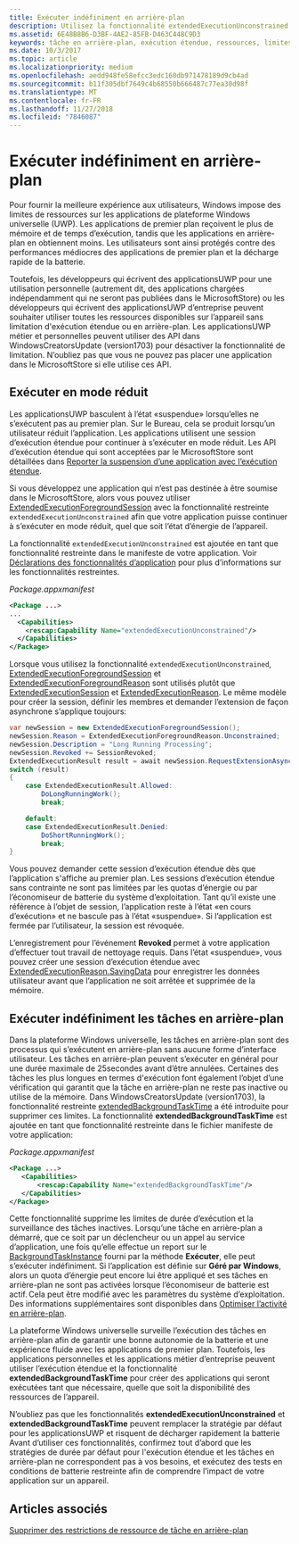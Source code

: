 ```yaml
---
title: Exécuter indéfiniment en arrière-plan
description: Utilisez la fonctionnalité extendedExecutionUnconstrained pour exécuter indéfiniment une tâche en arrière-plan ou une session d’exécution étendue en arrière-plan.
ms.assetid: 6E48B8B6-D3BF-4AE2-85FB-D463C448C9D3
keywords: tâche en arrière-plan, exécution étendue, ressources, limites, tâche en arrière-plan
ms.date: 10/3/2017
ms.topic: article
ms.localizationpriority: medium
ms.openlocfilehash: aedd948fe58efcc3edc160db971478189d9cb4ad
ms.sourcegitcommit: b11f305dbf7649c4b68550b666487c77ea30d98f
ms.translationtype: MT
ms.contentlocale: fr-FR
ms.lasthandoff: 11/27/2018
ms.locfileid: "7846087"
---
```

# <a name="run-in-the-background-indefinitely"></a>Exécuter indéfiniment en arrière-plan

Pour fournir la meilleure expérience aux utilisateurs, Windows impose des limites de ressources sur les applications de plateforme Windows universelle (UWP). Les applications de premier plan reçoivent le plus de mémoire et de temps d’exécution, tandis que les applications en arrière-plan en obtiennent moins. Les utilisateurs sont ainsi protégés contre des performances médiocres des applications de premier plan et la décharge rapide de la batterie.

Toutefois, les développeurs qui écrivent des applicationsUWP pour une utilisation personnelle (autrement dit, des applications chargées indépendamment qui ne seront pas publiées dans le MicrosoftStore) ou les développeurs qui écrivent des applicationsUWP d’entreprise peuvent souhaiter utiliser toutes les ressources disponibles sur l’appareil sans limitation d'exécution étendue ou en arrière-plan. Les applicationsUWP métier et personnelles peuvent utiliser des API dans WindowsCreatorsUpdate (version1703) pour désactiver la fonctionnalité de limitation. N’oubliez pas que vous ne pouvez pas placer une application dans le MicrosoftStore si elle utilise ces API.

## <a name="run-while-minimized"></a>Exécuter en mode réduit

Les applicationsUWP basculent à l’état «suspendue» lorsqu’elles ne s’exécutent pas au premier plan. Sur le Bureau, cela se produit lorsqu’un utilisateur réduit l’application. Les applications utilisent une session d’exécution étendue pour continuer à s’exécuter en mode réduit. Les API d’exécution étendue qui sont acceptées par le MicrosoftStore sont détaillées dans [Reporter la suspension d’une application avec l’exécution étendue](https://docs.microsoft.com/windows/uwp/launch-resume/run-minimized-with-extended-execution).

Si vous développez une application qui n’est pas destinée à être soumise dans le MicrosoftStore, alors vous pouvez utiliser [ExtendedExecutionForegroundSession](https://docs.microsoft.com/uwp/api/windows.applicationmodel.extendedexecution.foreground.extendedexecutionforegroundsession) avec la fonctionnalité restreinte `extendedExecutionUnconstrained` afin que votre application puisse continuer à s’exécuter en mode réduit, quel que soit l’état d’énergie de l’appareil.  

La fonctionnalité `extendedExecutionUnconstrained` est ajoutée en tant que fonctionnalité restreinte dans le manifeste de votre application. Voir [Déclarations des fonctionnalités d’application](https://docs.microsoft.com/windows/uwp/packaging/app-capability-declarations) pour plus d’informations sur les fonctionnalités restreintes.

_Package.appxmanifest_
```xml
<Package ...>
...
  <Capabilities>  
    <rescap:Capability Name="extendedExecutionUnconstrained"/>  
  </Capabilities>  
</Package>
```

Lorsque vous utilisez la fonctionnalité `extendedExecutionUnconstrained`, [ExtendedExecutionForegroundSession](https://docs.microsoft.com/uwp/api/windows.applicationmodel.extendedexecution.foreground.extendedexecutionforegroundsession) et [ExtendedExecutionForegroundReason](https://docs.microsoft.com/en-us/uwp/api/windows.applicationmodel.extendedexecution.foreground.extendedexecutionforegroundreason) sont utilisés plutôt que [ExtendedExecutionSession](https://docs.microsoft.com/uwp/api/windows.applicationmodel.extendedexecution.extendedexecutionsession) et [ExtendedExecutionReason](https://docs.microsoft.com/uwp/api/windows.applicationmodel.extendedexecution.extendedexecutionreason). Le même modèle pour créer la session, définir les membres et demander l’extension de façon asynchrone s’applique toujours: 

```cs
var newSession = new ExtendedExecutionForegroundSession();  
newSession.Reason = ExtendedExecutionForegroundReason.Unconstrained;  
newSession.Description = "Long Running Processing";  
newSession.Revoked += SessionRevoked;  
ExtendedExecutionResult result = await newSession.RequestExtensionAsync();  
switch (result)  
{  
    case ExtendedExecutionResult.Allowed:  
        DoLongRunningWork();  
        break;  

    default:  
    case ExtendedExecutionResult.Denied:  
        DoShortRunningWork();  
        break;  
}
```

Vous pouvez demander cette session d’exécution étendue dès que l’application s'affiche au premier plan. Les sessions d’exécution étendue sans contrainte ne sont pas limitées par les quotas d’énergie ou par l’économiseur de batterie du système d’exploitation. Tant qu’il existe une référence à l’objet de session, l’application reste à l’état «en cours d’exécution» et ne bascule pas à l’état «suspendue». Si l’application est fermée par l’utilisateur, la session est révoquée.

L’enregistrement pour l’événement **Revoked** permet à votre application d’effectuer tout travail de nettoyage requis. Dans l’état «suspendue», vous pouvez créer une session d’exécution étendue avec [ExtendedExecutionReason.SavingData](https://docs.microsoft.com/uwp/api/windows.applicationmodel.extendedexecution.extendedexecutionreason) pour enregistrer les données utilisateur avant que l’application ne soit arrêtée et supprimée de la mémoire.

## <a name="run-background-tasks-indefinitely"></a>Exécuter indéfiniment les tâches en arrière-plan

Dans la plateforme Windows universelle, les tâches en arrière-plan sont des processus qui s’exécutent en arrière-plan sans aucune forme d’interface utilisateur. Les tâches en arrière-plan peuvent s’exécuter en général pour une durée maximale de 25secondes avant d’être annulées. Certaines des tâches les plus longues en termes d'exécution font également l’objet d’une vérification qui garantit que la tâche en arrière-plan ne reste pas inactive ou utilise de la mémoire. Dans WindowsCreatorsUpdate (version1703), la fonctionnalité restreinte [extendedBackgroundTaskTime](https://docs.microsoft.com/windows/uwp/packaging/app-capability-declarations) a été introduite pour supprimer ces limites. La fonctionnalité **extendedBackgroundTaskTime** est ajoutée en tant que fonctionnalité restreinte dans le fichier manifeste de votre application:

_Package.appxmanifest_
```xml
<Package ...>
   <Capabilities>  
       <rescap:Capability Name="extendedBackgroundTaskTime"/>  
   </Capabilities>  
</Package>
```

Cette fonctionnalité supprime les limites de durée d’exécution et la surveillance des tâches inactives. Lorsqu’une tâche en arrière-plan a démarré, que ce soit par un déclencheur ou un appel au service d’application, une fois qu’elle effectue un report sur le [BackgroundTaskInstance](https://docs.microsoft.com/uwp/api/Windows.ApplicationModel.Background.IBackgroundTaskInstance) fourni par la méthode **Exécuter**, elle peut s’exécuter indéfiniment. Si l’application est définie sur **Géré par Windows**, alors un quota d’énergie peut encore lui être appliqué et ses tâches en arrière-plan ne sont pas activées lorsque l’économiseur de batterie est actif. Cela peut être modifié avec les paramètres du système d’exploitation. Des informations supplémentaires sont disponibles dans [Optimiser l’activité en arrière-plan](https://docs.microsoft.com/windows/uwp/debug-test-perf/optimize-background-activity).

La plateforme Windows universelle surveille l’exécution des tâches en arrière-plan afin de garantir une bonne autonomie de la batterie et une expérience fluide avec les applications de premier plan. Toutefois, les applications personnelles et les applications métier d’entreprise peuvent utiliser l’exécution étendue et la fonctionnalité **extendedBackgroundTaskTime** pour créer des applications qui seront exécutées tant que nécessaire, quelle que soit la disponibilité des ressources de l’appareil.

N’oubliez pas que les fonctionnalités **extendedExecutionUnconstrained** et **extendedBackgroundTaskTime** peuvent remplacer la stratégie par défaut pour les applicationsUWP et risquent de décharger rapidement la batterie Avant d’utiliser ces fonctionnalités, confirmez tout d’abord que les stratégies de durée par défaut pour l'exécution étendue et les tâches en arrière-plan ne correspondent pas à vos besoins, et exécutez des tests en conditions de batterie restreinte afin de comprendre l’impact de votre application sur un appareil.

## <a name="see-also"></a>Articles associés

[Supprimer des restrictions de ressource de tâche en arrière-plan](https://docs.microsoft.com/windows/application-management/enterprise-background-activity-controls)
